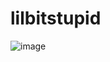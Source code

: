 # lilbitstupid
![image](https://user-images.githubusercontent.com/17093476/210721870-a14081fd-efd3-426b-a94b-589b03ef2d24.png)
